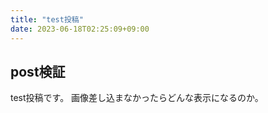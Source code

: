 ```yaml
---
title: "test投稿"
date: 2023-06-18T02:25:09+09:00
---
```


## post検証

test投稿です。
画像差し込まなかったらどんな表示になるのか。

